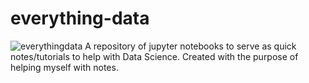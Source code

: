 # everything-data
![everythingdata]([http://url/to/img.png](https://github.com/ssim3/everything-data/blob/main/everything%20data.png))
A repository of jupyter notebooks to serve as quick notes/tutorials to help with Data Science. Created with the purpose of helping myself with notes.
